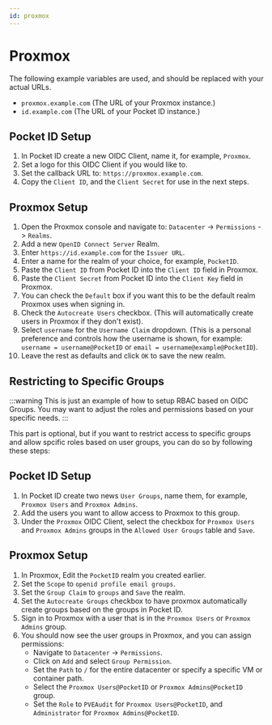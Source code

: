```yaml
---
id: proxmox
---
```


# Proxmox

The following example variables are used, and should be replaced with your actual URLs.

- `proxmox.example.com` (The URL of your Proxmox instance.)
- `id.example.com` (The URL of your Pocket ID instance.)

## Pocket ID Setup

1. In Pocket ID create a new OIDC Client, name it, for example, `Proxmox`.
2. Set a logo for this OIDC Client if you would like to.
3. Set the callback URL to: `https://proxmox.example.com`.
4. Copy the `Client ID`, and the `Client Secret` for use in the next steps.

## Proxmox Setup

1. Open the Proxmox console and navigate to: `Datacenter` -> `Permissions` -> `Realms`.
2. Add a new `OpenID Connect Server` Realm.
3. Enter `https://id.example.com` for the `Issuer URL`.
4. Enter a name for the realm of your choice, for example, `PocketID`.
5. Paste the `Client ID` from Pocket ID into the `Client ID` field in Proxmox.
6. Paste the `Client Secret` from Pocket ID into the `Client Key` field in Proxmox.
7. You can check the `Default` box if you want this to be the default realm Proxmox uses when signing in.
8. Check the `Autocreate Users` checkbox. (This will automatically create users in Proxmox if they don't exist).
9. Select `username` for the `Username Claim` dropdown. (This is a personal preference and controls how the username is shown, for example: `username = username@PocketID` or `email = username@example@PocketID`).
10. Leave the rest as defaults and click `OK` to save the new realm.

## Restricting to Specific Groups

:::warning
This is just an example of how to setup RBAC based on OIDC Groups. You may want to adjust the roles and permissions based on your specific needs.
:::

This part is optional, but if you want to restrict access to specific groups and allow spcific roles based on user groups, you can do so by following these steps:

## Pocket ID Setup

1. In Pocket ID create two news `User Groups`, name them, for example, `Proxmox Users` and `Proxmox Admins`.
2. Add the users you want to allow access to Proxmox to this group.
3. Under the `Proxmox` OIDC Client, select the checkbox for `Proxmox Users` and `Proxmox Admins` groups in the `Allowed User Groups` table and `Save`.

## Proxmox Setup

1. In Proxmox, Edit the `PocketID` realm you created earlier.
2. Set the `Scope` to `openid profile email groups`.
3. Set the `Group Claim` to `groups` and `Save` the realm.
4. Set the `Autocreate Groups` checkbox to have proxmox automatically create groups based on the groups in Pocket ID.
5. Sign in to Proxmox with a user that is in the `Proxmox Users` or `Proxmox Admins` group.
6. You should now see the user groups in Proxmox, and you can assign permissions:
   - Navigate to `Datacenter` -> `Permissions`.
   - Click on `Add` and select `Group Permission`.
   - Set the `Path` to `/` for the entire datacenter or specify a specific VM or container path.
   - Select the `Proxmox Users@PocketID` or `Proxmox Admins@PocketID` group.
   - Set the `Role` to `PVEAudit` for `Proxmox Users@PocketID`, and `Administrator` for `Proxmox Admins@PocketID`.
